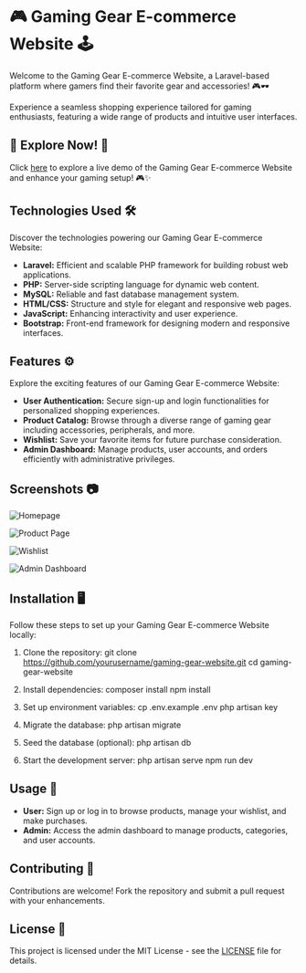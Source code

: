 # 🎮 Gaming Gear E-commerce Website 🕹️

<p>Welcome to the Gaming Gear E-commerce Website, a Laravel-based platform where gamers find their favorite gear and accessories! 🎮🕶️</p>

<p>Experience a seamless shopping experience tailored for gaming enthusiasts, featuring a wide range of products and intuitive user interfaces.</p>

## 🌟 Explore Now! 🚀

Click [here](https://yourwebsite.com) to explore a live demo of the Gaming Gear E-commerce Website and enhance your gaming setup! 🎮✨

## Technologies Used 🛠️

Discover the technologies powering our Gaming Gear E-commerce Website:

- **Laravel:** Efficient and scalable PHP framework for building robust web applications.
- **PHP:** Server-side scripting language for dynamic web content.
- **MySQL:** Reliable and fast database management system.
- **HTML/CSS:** Structure and style for elegant and responsive web pages.
- **JavaScript:** Enhancing interactivity and user experience.
- **Bootstrap:** Front-end framework for designing modern and responsive interfaces.

## Features ⚙️

Explore the exciting features of our Gaming Gear E-commerce Website:

- **User Authentication:** Secure sign-up and login functionalities for personalized shopping experiences.
- **Product Catalog:** Browse through a diverse range of gaming gear including accessories, peripherals, and more.
- **Wishlist:** Save your favorite items for future purchase consideration.
- **Admin Dashboard:** Manage products, user accounts, and orders efficiently with administrative privileges.

## Screenshots 📷

![Homepage](path/to/homepage-screenshot.png)

![Product Page](path/to/product-page-screenshot.png)

![Wishlist](path/to/wishlist-screenshot.png)

![Admin Dashboard](path/to/admin-dashboard-screenshot.png)

## Installation 🖥️

Follow these steps to set up your Gaming Gear E-commerce Website locally:

1. Clone the repository:
git clone https://github.com/yourusername/gaming-gear-website.git
cd gaming-gear-website

2. Install dependencies:
composer install
npm install

3. Set up environment variables:
cp .env.example .env
php artisan key

4. Migrate the database:
php artisan migrate

5. Seed the database (optional):
php artisan db

6. Start the development server:
php artisan serve
npm run dev

## Usage 🎯

- **User:** Sign up or log in to browse products, manage your wishlist, and make purchases.
- **Admin:** Access the admin dashboard to manage products, categories, and user accounts.

## Contributing 🤝

Contributions are welcome! Fork the repository and submit a pull request with your enhancements.

## License 📄

This project is licensed under the MIT License - see the [LICENSE](LICENSE) file for details.
